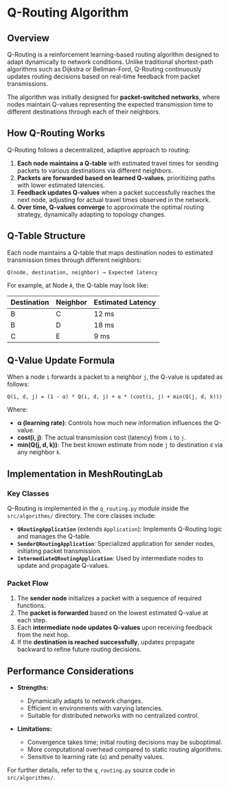 # Q-Routing Algorithm

## Overview
Q-Routing is a reinforcement learning-based routing algorithm designed to adapt dynamically to network conditions. Unlike traditional shortest-path algorithms such as Dijkstra or Bellman-Ford, Q-Routing continuously updates routing decisions based on real-time feedback from packet transmissions.

The algorithm was initially designed for **packet-switched networks**, where nodes maintain Q-values representing the expected transmission time to different destinations through each of their neighbors.

## How Q-Routing Works
Q-Routing follows a decentralized, adaptive approach to routing:

1. **Each node maintains a Q-table** with estimated travel times for sending packets to various destinations via different neighbors.
2. **Packets are forwarded based on learned Q-values**, prioritizing paths with lower estimated latencies.
3. **Feedback updates Q-values** when a packet successfully reaches the next node, adjusting for actual travel times observed in the network.
4. **Over time, Q-values converge** to approximate the optimal routing strategy, dynamically adapting to topology changes.

## Q-Table Structure
Each node maintains a Q-table that maps destination nodes to estimated transmission times through different neighbors:

```
Q(node, destination, neighbor) → Expected latency
```

For example, at Node `A`, the Q-table may look like:

| Destination | Neighbor | Estimated Latency |
|------------|---------|------------------|
| B          | C       | 12 ms            |
| B          | D       | 18 ms            |
| C          | E       | 9 ms             |

## Q-Value Update Formula
When a node `i` forwards a packet to a neighbor `j`, the Q-value is updated as follows:

```
Q(i, d, j) = (1 - α) * Q(i, d, j) + α * (cost(i, j) + min(Q(j, d, k)))
```

Where:
- **α (learning rate)**: Controls how much new information influences the Q-value.
- **cost(i, j)**: The actual transmission cost (latency) from `i` to `j`.
- **min(Q(j, d, k))**: The best known estimate from node `j` to destination `d` via any neighbor `k`.

## Implementation in MeshRoutingLab
### Key Classes
Q-Routing is implemented in the `q_routing.py` module inside the `src/algorithms/` directory. The core classes include:

- **`QRoutingApplication`** (extends `Application`): Implements Q-Routing logic and manages the Q-table.
- **`SenderQRoutingApplication`**: Specialized application for sender nodes, initiating packet transmission.
- **`IntermediateQRoutingApplication`**: Used by intermediate nodes to update and propagate Q-values.

### Packet Flow
1. The **sender node** initializes a packet with a sequence of required functions.
2. The **packet is forwarded** based on the lowest estimated Q-value at each step.
3. Each **intermediate node updates Q-values** upon receiving feedback from the next hop.
4. If the **destination is reached successfully**, updates propagate backward to refine future routing decisions.

## Performance Considerations
- **Strengths:**
  - Dynamically adapts to network changes.
  - Efficient in environments with varying latencies.
  - Suitable for distributed networks with no centralized control.

- **Limitations:**
  - Convergence takes time; initial routing decisions may be suboptimal.
  - More computational overhead compared to static routing algorithms.
  - Sensitive to learning rate (`α`) and penalty values.

For further details, refer to the `q_routing.py` source code in `src/algorithms/`.
